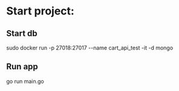 # Start project:
## Start db
sudo docker run -p 27018:27017 --name cart_api_test -it -d mongo
## Run app
go run main.go
